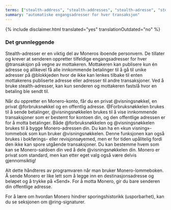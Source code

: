```yaml
---
terms: ["stealth-address", "stealth-addresses", "stealth-adresse", "stealth-adresser"]
summary: "automatiske engangsadresser for hver transaksjon"
---
```


{% include disclaimer.html translated="yes" translationOutdated="no" %}
### Det grunnleggende

Stealth-adresser er en viktig del av Moneros iboende personvern. De tillater og krever at senderen oppretter tilfeldige engangsadresser for hver @transaksjon på vegne av mottakeren. Mottakeren kan publisere kun én adresse og allikevel få alle innkommende betalinger til å gå til unike adresser på @blokkjeden hvor de ikke kan lenkes tilbake til enten mottakerens publiserte adresse eller adresser til andre transaksjoner. Ved å bruke stealth-adresser, kan kun senderen og mottakeren fastslå hvor en betaling ble sendt til.

Når du oppretter en Monero-konto, får du en privat @visningsnøkkel, en privat @forbruksnøkkel og en offentlig adresse. @Forbruksnøkkelen brukes til å sende betalinger, @visningsnøkkelen brukes til å vise innkommende transaksjoner som er bestemt for kontoen din, og den offentlige adressen er for å motta betalinger. Både @forbruksnøkkelen og @visningsnøkkelen brukes til å bygge Monero-adressen din. Du kan ha en «kun visning»-lommebok som kun bruker @visningsnøkkelen. Denne funksjonen kan også brukes i bokførings- eller revisjonsøyemed, men er for tiden upålitelig fordi den ikke kan spore utgående transaksjoner. Du kan bestemme hvem som kan se Monero-saldoen din ved å dele @visningsnøkkelen din. Monero er privat som standard, men kan etter eget valg også være delvis gjennomsiktig!

Alt dette håndteres av programvaren når man bruker Monero-lommeboken. Å sende Monero er like lett som å legge inn en destinasjonsadresse og beløpet og å trykke på «Send». For å motta Monero, gir du bare senderen din offentlige adresse.

For å lære om hvordan Monero hindrer sporingshistorikk (usporbarhet), kan du se seksjonen om @ring-signaturer.
